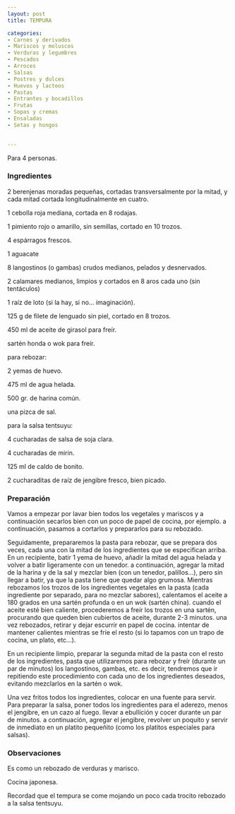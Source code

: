 ```yaml
---
layout: post
title: TEMPURA

categories:
- Carnes y derivados
- Mariscos y moluscos
- Verduras y legumbres
- Pescados
- Arroces
- Salsas
- Postres y dulces
- Huevos y lacteos
- Pastas
- Entrantes y bocadillos
- Frutas
- Sopas y cremas
- Ensaladas
- Setas y hongos
 

---
```


Para 4 personas.

<h3>Ingredientes</h3>

2 berenjenas moradas pequeñas, cortadas transversalmente por la mitad, y cada mitad cortada longitudinalmente en cuatro.

1 cebolla roja mediana, cortada en 8 rodajas.

1 pimiento rojo o amarillo, sin semillas, cortado en 10 trozos.

4 espárragos frescos.

1 aguacate

8 langostinos (o gambas) crudos medianos, pelados y desnervados.

2 calamares medianos, limpios y cortados en 8 aros cada uno (sin tentáculos)

1 raíz de loto (si la hay, si no... imaginación).

125 g de filete de lenguado sin piel, cortado en 8 trozos.

450 ml de aceite de girasol para freír.

sartén honda o wok para freír.

para rebozar:

2 yemas de huevo.

475 ml de agua helada.

500 gr. de harina común.

una pizca de sal.

para la salsa tentsuyu:

4 cucharadas de salsa de soja clara.

4 cucharadas de mirin.

125 ml de caldo de bonito.

2 cucharaditas de raíz de jengibre fresco, bien picado.

<h3>Preparación</h3>

Vamos a empezar por lavar bien todos los vegetales y mariscos y a continuación secarlos bien con un poco de papel de cocina, por ejemplo. a continuación, pasamos a cortarlos y prepararlos para su rebozado.

Seguidamente, prepararemos la pasta para rebozar, que se prepara dos veces, cada una con la mitad de los ingredientes que se especifican arriba. En un recipiente, batir 1 yema de huevo, añadir la mitad del agua helada y volver a batir ligeramente con un tenedor. a continuación, agregar la mitad de la harina y de la sal y mezclar bien (con un tenedor, palillos...), pero sin llegar a batir, ya que la pasta tiene que quedar algo grumosa. Mientras rebozamos los trozos de los ingredientes vegetales en la pasta (cada ingrediente por separado, para no mezclar sabores), calentamos el aceite a 180 grados en una sartén profunda o en un wok (sartén china). cuando el aceite esté bien caliente, procederemos a freír los trozos en una sartén, procurando que queden bien cubiertos de aceite, durante 2-3 minutos. una vez rebozados, retirar y dejar escurrir en papel de cocina. intentar de mantener calientes mientras se fríe el resto (si lo tapamos con un trapo de cocina, un plato, etc...).

En un recipiente limpio, preparar la segunda mitad de la pasta con el resto de los ingredientes, pasta que utilizaremos para rebozar y freír (durante un par de minutos) los langostinos, gambas, etc. es decir, tendremos que ir repitiendo este procedimiento con cada uno de los ingredientes deseados, evitando mezclarlos en la sartén o wok.

Una vez fritos todos los ingredientes, colocar en una fuente para servir. Para preparar la salsa, poner todos los ingredientes para el aderezo, menos el jengibre, en un cazo al fuego. llevar a ebullición y cocer durante un par de minutos. a continuación, agregar el jengibre, revolver un poquito y servir de inmediato en un platito pequeñito (como los platitos especiales para salsas).

<h3>Observaciones</h3>

Es como un rebozado de verduras y marisco.

Cocina japonesa.

Recordad que el tempura se come mojando un poco cada trocito rebozado a la salsa tentsuyu.

